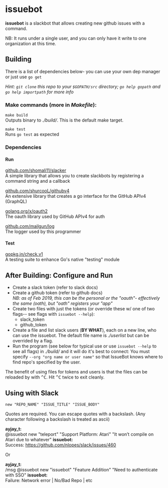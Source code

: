 # issuebot

**issuebot** is a slackbot that allows creating new github issues with a command.

NB: It runs under a single user, and you can only have it write to one organization at this time.

## Building

There is a list of dependencies below- you can use your own dep manager or just use `go get`

_Hint: `git clone` this repo to your `$GOPATH/src` directory; `go help gopath` and `go help importpath` for more info_

### Make commands (more in _Makefile_): 

`make build`  
Outputs binary to _./build/_. This is the default make target.

`make test`  
Runs `go test` as expected

### Dependencies

#### Run

[github.com/shomali11/slacker](https://github.com/shomali11/slacker)  
A simple library that allows you to create slackbots by registering a command string and a callback

[github.com/shurcooL/githubv4](https://github.com/shomali11/slacker)  
An extensive library that creates a go interface for the GitHub APIv4 (GraphQL)

[golang.org/x/oauth2](https://godoc.org/golang.org/x/oauth2)  
The oauth library used by GitHub APIv4 for auth

[github.com/mailgun/log](https://github.com/mailgun/log)  
The logger used by this programmer

#### Test

[gopkg.in/check.v1](https://gopkg.in/check.v1)  
A testing suite to enhance Go's native "testing" module

## After Building: Configure and Run

* Create a slack token (refer to slack docs)
* Create a github token (refer to github docs)  
_NB: as of Feb 2019, this can be the personal or the "oauth"- effectively the same (oath), but "oath" registers your "app"_
* Create two files with just the tokens (or override these w/ one of two flags-- see flags with `issuebot --help`):
  * slack_token
  * github_token
* Create a file and list slack users (**BY WHAT**), each on a new line, who can use the issuebot. The default file name is *./userlist* but can be overrided by a flag.
* Run the program (see below for typical use or use `issuebot --help` to see all flags) in _./build/_ and it will do it's best to connect:
You must specify `--org "org name or user name"` so that IssueBot knows where to find repo's specified by the user.

The benefit of using files for tokens and users is that the files can be reloaded by with <kbd>^C</kbd>. Hit <kbd>^C</kbd> twice to exit cleanly.

## Using with Slack

`new "REPO_NAME" "ISSUE_TITLE" "ISSUE_BODY"`

Quotes are required. You can escape quotes with a backslash. (Any character following a backslash is treated as ascii)

**ayjay_t:**  
@issuebot new "teleport" "Support Platform: Atari" "It won’t compile on Atari due to whatever"
**issuebot:**  
Success: https://github.com/nlopes/slack/issues/460  

Or

**ayjay_t:**  
/msg @issuebot new "issuebot" "Feature Addition" "Need to authenticate with SSO"
**issuebot:**  
Failure: Network error | No/Bad Repo | etc  
